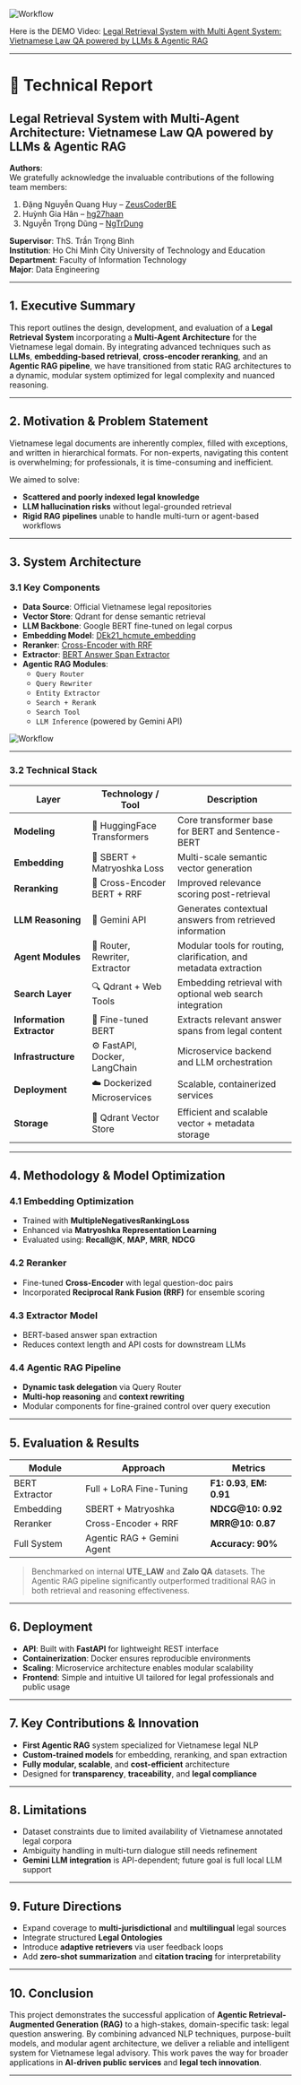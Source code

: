 ![Workflow](https://github.com/user-attachments/assets/69daefa3-937a-4f94-9b6f-9b888051c252)

Here is the DEMO Video: [Legal Retrieval System with Multi Agent System: Vietnamese Law QA powered by LLMs & Agentic RAG](https://youtu.be/v9iN9ebrfx8?si=02Uf_T9X4rDCvjoX)

---

# 📄 **Technical Report**

## Legal Retrieval System with Multi-Agent Architecture: Vietnamese Law QA powered by LLMs & Agentic RAG

**Authors**:  
We gratefully acknowledge the invaluable contributions of the following team members:

1. Đặng Nguyễn Quang Huy – [ZeusCoderBE](https://github.com/ZeusCoderBE)  
2. Huỳnh Gia Hân – [hg27haan](https://github.com/hg27haan)  
3. Nguyễn Trọng Dũng – [NgTrDung](https://github.com/NgTrDung)

**Supervisor**: ThS. Trần Trọng Bình  
**Institution**: Ho Chi Minh City University of Technology and Education  
**Department**: Faculty of Information Technology  
**Major**: Data Engineering

---

## 1. Executive Summary

This report outlines the design, development, and evaluation of a **Legal Retrieval System** incorporating a **Multi-Agent Architecture** for the Vietnamese legal domain. By integrating advanced techniques such as **LLMs**, **embedding-based retrieval**, **cross-encoder reranking**, and an **Agentic RAG pipeline**, we have transitioned from static RAG architectures to a dynamic, modular system optimized for legal complexity and nuanced reasoning.

---

## 2. Motivation & Problem Statement

Vietnamese legal documents are inherently complex, filled with exceptions, and written in hierarchical formats. For non-experts, navigating this content is overwhelming; for professionals, it is time-consuming and inefficient.

We aimed to solve:

- **Scattered and poorly indexed legal knowledge**
- **LLM hallucination risks** without legal-grounded retrieval
- **Rigid RAG pipelines** unable to handle multi-turn or agent-based workflows

---

## 3. System Architecture

### 3.1 Key Components

- **Data Source**: Official Vietnamese legal repositories
- **Vector Store**: Qdrant for dense semantic retrieval
- **LLM Backbone**: Google BERT fine-tuned on legal corpus
- **Embedding Model**: [DEk21_hcmute_embedding](https://huggingface.co/huyydangg/DEk21_hcmute_embedding)
- **Reranker**: [Cross-Encoder with RRF](https://huggingface.co/hghaan/rerank_model)
- **Extractor**: [BERT Answer Span Extractor](https://huggingface.co/huyydangg/bert_extract_full_fine-tuned)
- **Agentic RAG Modules**:
  - `Query Router`
  - `Query Rewriter`
  - `Entity Extractor`
  - `Search + Rerank`
  - `Search Tool`
  - `LLM Inference` (powered by Gemini API)

![Workflow](https://github.com/user-attachments/assets/69daefa3-937a-4f94-9b6f-9b888051c252)

---

### 3.2 Technical Stack

| Layer             | Technology / Tool                             | Description                                                                 |
|------------------|-----------------------------------------------|-----------------------------------------------------------------------------|
| **Modeling**      | 🤗 HuggingFace Transformers                   | Core transformer base for BERT and Sentence-BERT                           |
| **Embedding**     | 🧠 SBERT + Matryoshka Loss                    | Multi-scale semantic vector generation                                     |
| **Reranking**     | 🎯 Cross-Encoder BERT + RRF                   | Improved relevance scoring post-retrieval                                  |
| **LLM Reasoning** | 🔮 Gemini API                                 | Generates contextual answers from retrieved information                    |
| **Agent Modules** | 🤖 Router, Rewriter, Extractor                | Modular tools for routing, clarification, and metadata extraction          |
| **Search Layer**  | 🔍 Qdrant + Web Tools                         | Embedding retrieval with optional web search integration                   |
| **Information Extractor** | 🧾 Fine-tuned BERT                    | Extracts relevant answer spans from legal content                          |
| **Infrastructure**| ⚙️ FastAPI, Docker, LangChain                 | Microservice backend and LLM orchestration                                 |
| **Deployment**    | ☁️ Dockerized Microservices                  | Scalable, containerized services                                           |
| **Storage**       | 🧮 Qdrant Vector Store                         | Efficient and scalable vector + metadata storage                           |

---

## 4. Methodology & Model Optimization

### 4.1 Embedding Optimization

- Trained with **MultipleNegativesRankingLoss**
- Enhanced via **Matryoshka Representation Learning**
- Evaluated using: **Recall@K**, **MAP**, **MRR**, **NDCG**

### 4.2 Reranker

- Fine-tuned **Cross-Encoder** with legal question-doc pairs
- Incorporated **Reciprocal Rank Fusion (RRF)** for ensemble scoring

### 4.3 Extractor Model

- BERT-based answer span extraction
- Reduces context length and API costs for downstream LLMs

### 4.4 Agentic RAG Pipeline

- **Dynamic task delegation** via Query Router
- **Multi-hop reasoning** and **context rewriting**
- Modular components for fine-grained control over query execution

---

## 5. Evaluation & Results

| Module         | Approach                      | Metrics                         |
|----------------|-------------------------------|----------------------------------|
| BERT Extractor | Full + LoRA Fine-Tuning       | **F1: 0.93**, **EM: 0.91**       |
| Embedding      | SBERT + Matryoshka            | **NDCG@10: 0.92**                |
| Reranker       | Cross-Encoder + RRF           | **MRR@10: 0.87**                 |
| Full System    | Agentic RAG + Gemini Agent    | **Accuracy: 90%**                |

> Benchmarked on internal **UTE_LAW** and **Zalo QA** datasets. The Agentic RAG pipeline significantly outperformed traditional RAG in both retrieval and reasoning effectiveness.

---

## 6. Deployment

- **API**: Built with **FastAPI** for lightweight REST interface
- **Containerization**: Docker ensures reproducible environments
- **Scaling**: Microservice architecture enables modular scalability
- **Frontend**: Simple and intuitive UI tailored for legal professionals and public usage

---

## 7. Key Contributions & Innovation

- **First Agentic RAG** system specialized for Vietnamese legal NLP
- **Custom-trained models** for embedding, reranking, and span extraction
- **Fully modular, scalable**, and **cost-efficient** architecture
- Designed for **transparency**, **traceability**, and **legal compliance**

---

## 8. Limitations

- Dataset constraints due to limited availability of Vietnamese annotated legal corpora
- Ambiguity handling in multi-turn dialogue still needs refinement
- **Gemini LLM integration** is API-dependent; future goal is full local LLM support

---

## 9. Future Directions

- Expand coverage to **multi-jurisdictional** and **multilingual** legal sources
- Integrate structured **Legal Ontologies**
- Introduce **adaptive retrievers** via user feedback loops
- Add **zero-shot summarization** and **citation tracing** for interpretability

---

## 10. Conclusion

This project demonstrates the successful application of **Agentic Retrieval-Augmented Generation (RAG)** to a high-stakes, domain-specific task: legal question answering. By combining advanced NLP techniques, purpose-built models, and modular agent architecture, we deliver a reliable and intelligent system for Vietnamese legal advisory. This work paves the way for broader applications in **AI-driven public services** and **legal tech innovation**.

---
